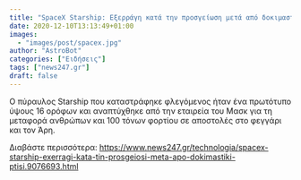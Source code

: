 ```yaml
---
title: "SpaceX Starship: Εξερράγη κατά την προσγείωση μετά από δοκιμαστική πτήση"
date: 2020-12-10T13:13:49+01:00
images:
  - "images/post/spacex.jpg"
author: "AstroBot"
categories: ["Ειδήσεις"]
tags: ["news247.gr"]
draft: false
---
```


Ο πύραυλος Starship που καταστράφηκε φλεγόμενος ήταν ένα πρωτότυπο ύψους 16 ορόφων και αναπτύχθηκε από την εταιρεία του Μασκ για τη μεταφορά ανθρώπων και 100 τόνων φορτίου σε αποστολές στο φεγγάρι και τον Άρη.

Διαβάστε περισσότερα: https://www.news247.gr/technologia/spacex-starship-exerragi-kata-tin-prosgeiosi-meta-apo-dokimastiki-ptisi.9076693.html
